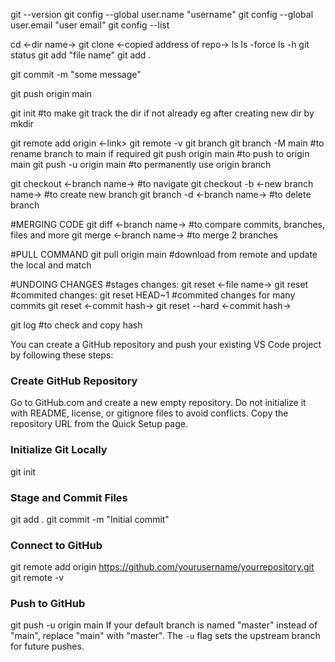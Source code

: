 git --version
git config --global user.name "username"
git config --global user.email "user email"
git config --list


cd <-dir name->
git clone <-copied address of repo->
ls
ls -force
ls -h
git status
git add "file name"
git add .

git commit -m "some message"

git push origin main

git init 								#to make git track the dir if not already eg after creating new dir by mkdir


git remote add origin <-link>
git remote -v
git branch
git branch -M main 						#to rename branch to main if required
git push origin main					#to push to origin main
git push -u origin main 				#to permanently use origin branch

git checkout <-branch name-> 			#to navigate
git checkout -b <-new branch name->		#to create new branch
git branch -d <-branch name-> 			#to delete branch


#MERGING CODE
git diff <-branch name->				#to compare commits, branches, files and more
git merge <-branch name->				#to merge 2 branches

#PULL COMMAND
git pull origin main					#download from remote and update the local and match


#UNDOING CHANGES
#stages changes:
git reset <-file name->
git reset
#commited changes:
git reset HEAD~1
#commited changes for many commits
git reset <-commit hash->
git reset --hard <-commit hash->

git log									#to check and copy hash



You can create a GitHub repository and push your existing VS Code project by following these steps:
### Create GitHub Repository
Go to GitHub.com and create a new empty repository. Do not initialize it with README, license, or gitignore files to avoid conflicts. Copy the repository URL from the Quick Setup page.
### Initialize Git Locally
git init
### Stage and Commit Files
git add .
git commit -m "Initial commit"
### Connect to GitHub
git remote add origin https://github.com/yourusername/yourrepository.git
git remote -v
### Push to GitHub
git push -u origin main
If your default branch is named "master" instead of "main", replace "main" with "master". The `-u` flag sets the upstream branch for future pushes.
